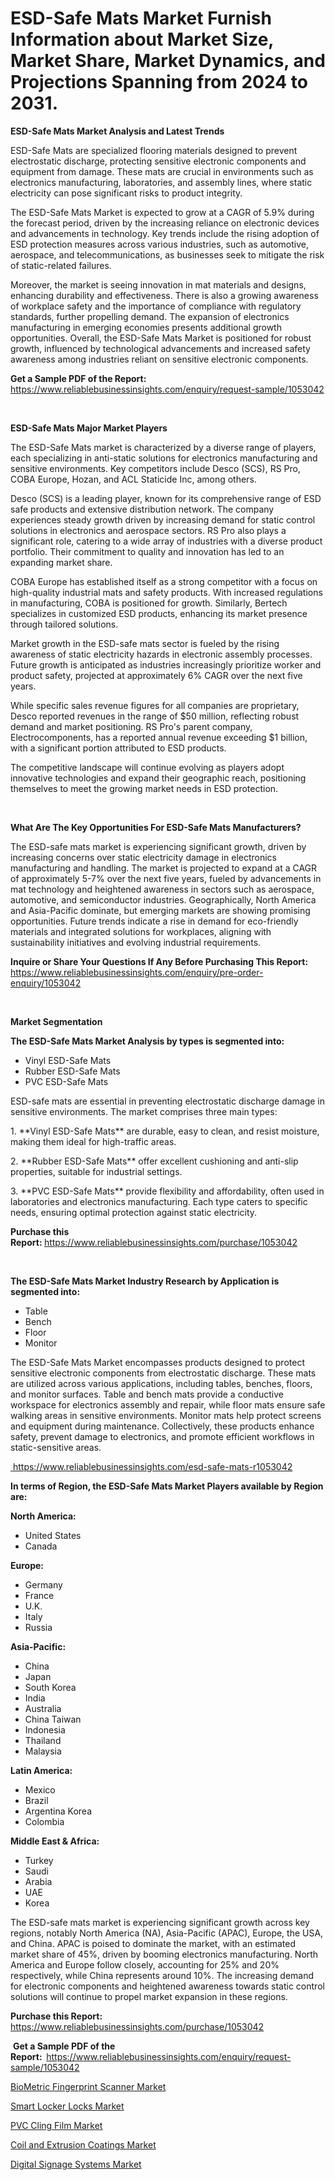 <p><h1>ESD-Safe Mats Market Furnish Information about Market Size, Market Share, Market Dynamics, and Projections Spanning from 2024 to 2031.</h1></p><p><strong>ESD-Safe Mats Market Analysis and Latest Trends</strong></p>
<p><p>ESD-Safe Mats are specialized flooring materials designed to prevent electrostatic discharge, protecting sensitive electronic components and equipment from damage. These mats are crucial in environments such as electronics manufacturing, laboratories, and assembly lines, where static electricity can pose significant risks to product integrity.</p><p>The ESD-Safe Mats Market is expected to grow at a CAGR of 5.9% during the forecast period, driven by the increasing reliance on electronic devices and advancements in technology. Key trends include the rising adoption of ESD protection measures across various industries, such as automotive, aerospace, and telecommunications, as businesses seek to mitigate the risk of static-related failures.</p><p>Moreover, the market is seeing innovation in mat materials and designs, enhancing durability and effectiveness. There is also a growing awareness of workplace safety and the importance of compliance with regulatory standards, further propelling demand. The expansion of electronics manufacturing in emerging economies presents additional growth opportunities. Overall, the ESD-Safe Mats Market is positioned for robust growth, influenced by technological advancements and increased safety awareness among industries reliant on sensitive electronic components.</p></p>
<p><strong>Get a Sample PDF of the Report:&nbsp;</strong> <a href="https://www.reliablebusinessinsights.com/enquiry/request-sample/1053042?utm_campaign=1847&utm_medium=2&utm_source=Github&utm_content=ia&utm_term=26122024&utm_id=esd-safe-mats">https://www.reliablebusinessinsights.com/enquiry/request-sample/1053042</a></p>
<p>&nbsp;</p>
<p><strong>ESD-Safe Mats Major Market Players</strong></p>
<p><p>The ESD-Safe Mats market is characterized by a diverse range of players, each specializing in anti-static solutions for electronics manufacturing and sensitive environments. Key competitors include Desco (SCS), RS Pro, COBA Europe, Hozan, and ACL Staticide Inc, among others.</p><p>Desco (SCS) is a leading player, known for its comprehensive range of ESD safe products and extensive distribution network. The company experiences steady growth driven by increasing demand for static control solutions in electronics and aerospace sectors. RS Pro also plays a significant role, catering to a wide array of industries with a diverse product portfolio. Their commitment to quality and innovation has led to an expanding market share.</p><p>COBA Europe has established itself as a strong competitor with a focus on high-quality industrial mats and safety products. With increased regulations in manufacturing, COBA is positioned for growth. Similarly, Bertech specializes in customized ESD products, enhancing its market presence through tailored solutions.</p><p>Market growth in the ESD-safe mats sector is fueled by the rising awareness of static electricity hazards in electronic assembly processes. Future growth is anticipated as industries increasingly prioritize worker and product safety, projected at approximately 6% CAGR over the next five years.</p><p>While specific sales revenue figures for all companies are proprietary, Desco reported revenues in the range of $50 million, reflecting robust demand and market positioning. RS Pro's parent company, Electrocomponents, has a reported annual revenue exceeding $1 billion, with a significant portion attributed to ESD products.</p><p>The competitive landscape will continue evolving as players adopt innovative technologies and expand their geographic reach, positioning themselves to meet the growing market needs in ESD protection.</p></p>
<p>&nbsp;</p>
<p><strong>What Are The Key Opportunities For ESD-Safe Mats Manufacturers?</strong></p>
<p><p>The ESD-safe mats market is experiencing significant growth, driven by increasing concerns over static electricity damage in electronics manufacturing and handling. The market is projected to expand at a CAGR of approximately 5-7% over the next five years, fueled by advancements in mat technology and heightened awareness in sectors such as aerospace, automotive, and semiconductor industries. Geographically, North America and Asia-Pacific dominate, but emerging markets are showing promising opportunities. Future trends indicate a rise in demand for eco-friendly materials and integrated solutions for workplaces, aligning with sustainability initiatives and evolving industrial requirements.</p></p>
<p><strong>Inquire or Share Your Questions If Any Before Purchasing This Report:</strong> <a href="https://www.reliablebusinessinsights.com/enquiry/pre-order-enquiry/1053042?utm_campaign=1847&utm_medium=2&utm_source=Github&utm_content=ia&utm_term=26122024&utm_id=esd-safe-mats">https://www.reliablebusinessinsights.com/enquiry/pre-order-enquiry/1053042</a></p>
<p>&nbsp;</p>
<p><strong>Market Segmentation</strong></p>
<p><strong>The ESD-Safe Mats Market Analysis by types is segmented into:</strong></p>
<p><ul><li>Vinyl ESD-Safe Mats</li><li>Rubber ESD-Safe Mats</li><li>PVC ESD-Safe Mats</li></ul></p>
<p><p>ESD-safe mats are essential in preventing electrostatic discharge damage in sensitive environments. The market comprises three main types: </p><p>1. **Vinyl ESD-Safe Mats** are durable, easy to clean, and resist moisture, making them ideal for high-traffic areas. </p><p>2. **Rubber ESD-Safe Mats** offer excellent cushioning and anti-slip properties, suitable for industrial settings. </p><p>3. **PVC ESD-Safe Mats** provide flexibility and affordability, often used in laboratories and electronics manufacturing. Each type caters to specific needs, ensuring optimal protection against static electricity.</p></p>
<p><strong>Purchase this Report:&nbsp;</strong><a href="https://www.reliablebusinessinsights.com/purchase/1053042?utm_campaign=1847&utm_medium=2&utm_source=Github&utm_content=ia&utm_term=26122024&utm_id=esd-safe-mats">https://www.reliablebusinessinsights.com/purchase/1053042</a></p>
<p>&nbsp;</p>
<p><strong>The ESD-Safe Mats Market Industry Research by Application is segmented into:</strong></p>
<p><ul><li>Table</li><li>Bench</li><li>Floor</li><li>Monitor</li></ul></p>
<p><p>The ESD-Safe Mats Market encompasses products designed to protect sensitive electronic components from electrostatic discharge. These mats are utilized across various applications, including tables, benches, floors, and monitor surfaces. Table and bench mats provide a conductive workspace for electronics assembly and repair, while floor mats ensure safe walking areas in sensitive environments. Monitor mats help protect screens and equipment during maintenance. Collectively, these products enhance safety, prevent damage to electronics, and promote efficient workflows in static-sensitive areas.</p></p>
<p><a href="https://www.reliablebusinessinsights.com/esd-safe-mats-r1053042?utm_campaign=1847&utm_medium=2&utm_source=Github&utm_content=ia&utm_term=26122024&utm_id=esd-safe-mats">&nbsp;https://www.reliablebusinessinsights.com/esd-safe-mats-r1053042</a></p>
<p><strong>In terms of Region, the ESD-Safe Mats Market Players available by Region are:</strong></p>
<p>
    <p> <strong> North America: </strong>
        <ul>
            <li>United States</li>
            <li>Canada</li>
        </ul>
        </p> 
    <p> <strong> Europe: </strong>
        <ul>
            <li>Germany</li>
            <li>France</li>
            <li>U.K.</li>
            <li>Italy</li>
            <li>Russia</li>
        </ul>
        </p> 
    <p> <strong> Asia-Pacific: </strong>
        <ul>
            <li>China</li>
            <li>Japan</li>
            <li>South Korea</li>
            <li>India</li>
            <li>Australia</li>
            <li>China Taiwan</li>
            <li>Indonesia</li>
            <li>Thailand</li>
            <li>Malaysia</li>
        </ul>
        </p> 
    <p> <strong> Latin America: </strong>
        <ul>
            <li>Mexico</li>
            <li>Brazil</li>
            <li>Argentina Korea</li>
            <li>Colombia</li>
        </ul>
        </p> 
    <p> <strong> Middle East & Africa: </strong>
        <ul>
            <li>Turkey</li>
            <li>Saudi</li>
            <li>Arabia</li>
            <li>UAE</li>
            <li>Korea</li>
        </ul>
    </p>
    </p>
<p><p>The ESD-safe mats market is experiencing significant growth across key regions, notably North America (NA), Asia-Pacific (APAC), Europe, the USA, and China. APAC is poised to dominate the market, with an estimated market share of 45%, driven by booming electronics manufacturing. North America and Europe follow closely, accounting for 25% and 20% respectively, while China represents around 10%. The increasing demand for electronic components and heightened awareness towards static control solutions will continue to propel market expansion in these regions.</p></p>
<p><strong>Purchase this Report: </strong><a href="https://www.reliablebusinessinsights.com/purchase/1053042?utm_campaign=1847&utm_medium=2&utm_source=Github&utm_content=ia&utm_term=26122024&utm_id=esd-safe-mats">https://www.reliablebusinessinsights.com/purchase/1053042</a></p>
<p>&nbsp;<strong>Get a Sample PDF of the Report:&nbsp;&nbsp;</strong><a href="https://www.reliablebusinessinsights.com/enquiry/request-sample/1053042?utm_campaign=1847&utm_medium=2&utm_source=Github&utm_content=ia&utm_term=26122024&utm_id=esd-safe-mats">https://www.reliablebusinessinsights.com/enquiry/request-sample/1053042</a></p>
<p><strong></strong></p>
<p><p><a href="https://www.linkedin.com/pulse/market-growth-potential-forecast-biometric-fingerprint-scanner-zvo2c?utm_campaign=1847&utm_medium=2&utm_source=Github&utm_content=ia&utm_term=26122024&utm_id=esd-safe-mats">BioMetric Fingerprint Scanner Market</a></p><p><a href="https://www.linkedin.com/pulse/global-smart-locker-locks-market-trends-insights-growth-opportunities-btinc?utm_campaign=1847&utm_medium=2&utm_source=Github&utm_content=ia&utm_term=26122024&utm_id=esd-safe-mats">Smart Locker Locks Market</a></p><p><a href="https://github.com/comasnickie/Market-Research-Report-List-1/blob/main/pvc-cling-film-market.md?utm_campaign=1847&utm_medium=2&utm_source=Github&utm_content=ia&utm_term=26122024&utm_id=esd-safe-mats">PVC Cling Film Market</a></p><p><a href="https://www.linkedin.com/pulse/coil-extrusion-coatings-market-scopegrowingat-cagr-of52-insights-ec36c?utm_campaign=1847&utm_medium=2&utm_source=Github&utm_content=ia&utm_term=26122024&utm_id=esd-safe-mats">Coil and Extrusion Coatings Market</a></p><p><a href="https://github.com/bornergabrielle89/Market-Research-Report-List-1/blob/main/digital-signage-systems-market.md?utm_campaign=1847&utm_medium=2&utm_source=Github&utm_content=ia&utm_term=26122024&utm_id=esd-safe-mats">Digital Signage Systems Market</a></p></p>